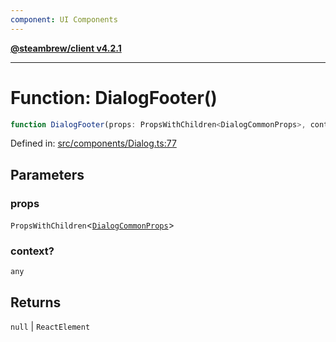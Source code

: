 ```yaml
---
component: UI Components
---
```


[**@steambrew/client v4.2.1**](../README.md)

***

# Function: DialogFooter()

```ts
function DialogFooter(props: PropsWithChildren<DialogCommonProps>, context?: any): null | ReactElement
```

Defined in: [src/components/Dialog.ts:77](https://github.com/SteamClientHomebrew/SDK/blob/main/typescript-packages/client/src/components/Dialog.ts#L77)

## Parameters

### props

`PropsWithChildren`\<[`DialogCommonProps`](../interfaces/DialogCommonProps.md)\>

### context?

`any`

## Returns

`null` \| `ReactElement`
